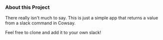 ### About this Project
There really isn't much to say. This is just a simple app that returns a value from a slack command in Cowsay.

Feel free to clone and add it to your own slack! 
